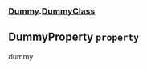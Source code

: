 ### [Dummy](./Dummy.md 'Dummy').[DummyClass](./Dummy-DummyClass.md 'Dummy.DummyClass')
## DummyProperty `property`
dummy
